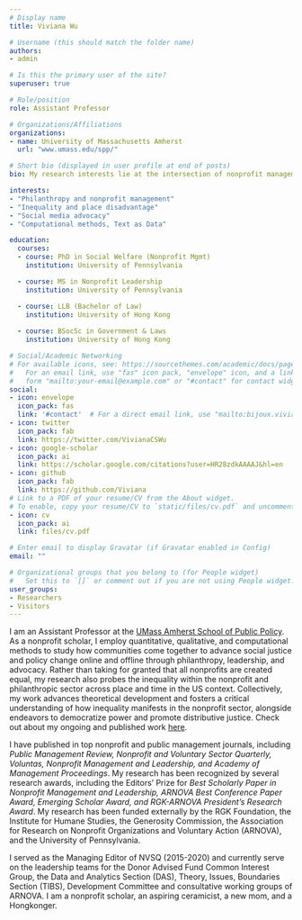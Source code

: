 ```yaml
---
# Display name
title: Viviana Wu

# Username (this should match the folder name)
authors:
- admin

# Is this the primary user of the site?
superuser: true

# Role/position
role: Assistant Professor

# Organizations/Affiliations
organizations:
- name: University of Massachusetts Amherst
  url: "www.umass.edu/spp/"

# Short bio (displayed in user profile at end of posts)
bio: My research interests lie at the intersection of nonprofit management, social policy, and democratic governance.

interests:
- "Philanthropy and nonprofit management"
- "Inequality and place disadvantage"
- "Social media advocacy"
- "Computational methods, Text as Data"

education:
  courses:
  - course: PhD in Social Welfare (Nonprofit Mgmt)
    institution: University of Pennsylvania

  - course: MS in Nonprofit Leadership
    institution: University of Pennsylvania

  - course: LLB (Bachelor of Law)
    institution: University of Hong Kong
    
  - course: BSocSc in Government & Laws
    institution: University of Hong Kong

# Social/Academic Networking
# For available icons, see: https://sourcethemes.com/academic/docs/page-builder/#icons
#   For an email link, use "fas" icon pack, "envelope" icon, and a link in the
#   form "mailto:your-email@example.com" or "#contact" for contact widget.
social:
- icon: envelope
  icon_pack: fas
  link: '#contact'  # For a direct email link, use "mailto:bijoux.viviana@gmail.com".
- icon: twitter
  icon_pack: fab
  link: https://twitter.com/VivianaCSWu
- icon: google-scholar
  icon_pack: ai
  link: https://scholar.google.com/citations?user=HR28zdkAAAAJ&hl=en
- icon: github
  icon_pack: fab
  link: https://github.com/Viviana
# Link to a PDF of your resume/CV from the About widget.
# To enable, copy your resume/CV to `static/files/cv.pdf` and uncomment the lines below.
- icon: cv
  icon_pack: ai
  link: files/cv.pdf

# Enter email to display Gravatar (if Gravatar enabled in Config)
email: ""

# Organizational groups that you belong to (for People widget)
#   Set this to `[]` or comment out if you are not using People widget.
user_groups:
- Researchers
- Visitors
---
```


I am an Assistant Professor at the [UMass Amherst School of Public Policy](https://www.umass.edu/spp/). As a nonprofit scholar, I employ quantitative, qualitative, and computational methods to study how communities come together to advance social justice and policy change online and offline through philanthropy, leadership, and advocacy. Rather than taking for granted that all nonprofits are created equal, my research also probes the inequality within the nonprofit and philanthropic sector across place and time in the US context. Collectively, my work advances theoretical development and fosters a critical understanding of how inequality manifests in the nonprofit sector, alongside endeavors to democratize power and promote distributive justice. Check out about my ongoing and published work [here](https://connectivecommons.cc/projects/). 

I have published in top nonprofit and public management journals, including _Public Management Review, Nonprofit and Voluntary Sector Quarterly, Voluntas, Nonprofit Management and Leadership, and Academy of Management Proceedings_. My research has been recognized by several research awards, including the Editors’ Prize for _Best Scholarly Paper in Nonprofit Management and Leadership, ARNOVA Best Conference Paper Award, Emerging Scholar Award, and RGK-ARNOVA President’s Research Award_. My research has been funded externally by the RGK Foundation, the Institute for Humane Studies, the Generosity Commission, the Association for Research on Nonprofit Organizations and Voluntary Action (ARNOVA), and the University of Pennsylvania.

I served as the Managing Editor of NVSQ (2015-2020) and currently serve on the leadership teams for the Donor Advised Fund Common Interest Group, the Data and Analytics Section (DAS), Theory, Issues, Boundaries Section (TIBS), Development Committee and consultative working groups of ARNOVA. I am a nonprofit scholar, an aspiring ceramicist, a new mom, and a Hongkonger. 
